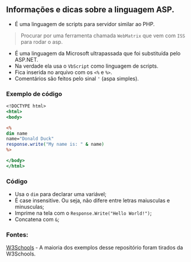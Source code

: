## Informações e dicas sobre a linguagem ASP.

* É uma linguagem de scripts para servidor similar ao PHP.
> Procurar por uma ferramenta chamada `WebMatrix` que vem com `ISS` para rodar o asp.
* É uma linguagem da Microsoft ultrapassada que foi substituída pelo ASP.NET.
* Na verdade ela usa o `VbScript` como linguagem de scripts.
* Fica inserida no arquivo com os `<%` e `%>`.
* Comentários são feitos pelo sinal `'` (aspa simples).


### Exemplo de código

```asp
<!DOCTYPE html>
<html>
<body>

<%
dim name
name="Donald Duck"
response.write("My name is: " & name)
%>

</body>
</html>
```

### Código
* Usa o `dim` para declarar uma variável;
* É case insensitive. Ou seja, não difere entre letras maiusculas e minusculas;
* Imprime na tela com o `Response.Write("Hello World!")`;
* Concatena com `&`;




### Fontes:

[W3Schools](https://www.w3schools.com/asp/asp_introduction.asp) - A maioria dos exemplos desse repositório foram tirados da W3Schools.
